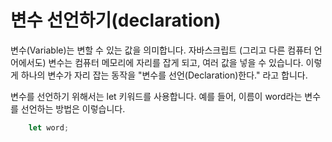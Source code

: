 # 변수 선언하기(declaration)

변수(Variable)는 변할 수 있는 값을 의미합니다. 자바스크립트 (그리고 다른 컴퓨터 언어에서도) 변수는 컴퓨터 메모리에 자리를 잡게 되고, 여러 값을 넣을 수 있습니다. 이렇게 하나의 변수가 자리 잡는 동작을 "변수를 선언(Declaration)한다." 라고 합니다.

변수를 선언하기 위해서는 let 키워드를 사용합니다. 예를 들어, 이름이 word라는 변수를 선언하는 방법은 이렇습니다.

```js
    let word;
```    

